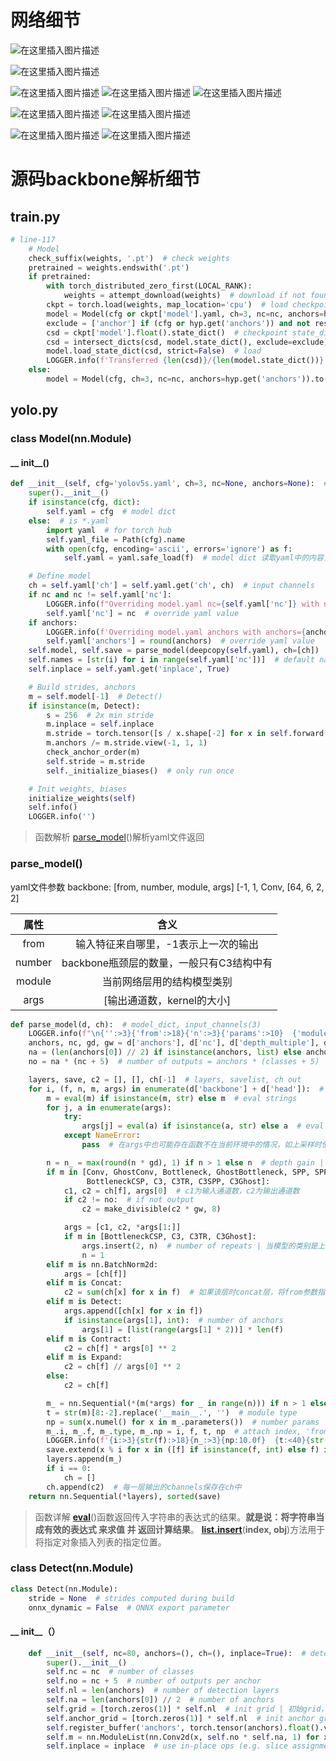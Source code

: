﻿# 网络细节
![在这里插入图片描述](https://img-blog.csdnimg.cn/46511c90dbd1431fa6efef126347f53c.png)

![在这里插入图片描述](https://img-blog.csdnimg.cn/bb3a72be7a464e2ea03ec71dd84f3832.png)

![在这里插入图片描述](https://img-blog.csdnimg.cn/2ce9cddc3dc248409dff7a6ac8d55fee.png)
![在这里插入图片描述](https://img-blog.csdnimg.cn/cf88f105bafe42f4b51f9f5899cbe0c0.png)
![在这里插入图片描述](https://img-blog.csdnimg.cn/87291e8ebe3a4cc897fb195cac2415f2.png)

![在这里插入图片描述](https://img-blog.csdnimg.cn/dbde1048d6e448cf946ea1c42420467c.png)
![在这里插入图片描述](https://img-blog.csdnimg.cn/db1332e1afbe45459ec5b6e9e1aff5a9.png)

![在这里插入图片描述](https://img-blog.csdnimg.cn/3e0b7ac8f24e4604b42098861019692f.png)
![在这里插入图片描述](https://img-blog.csdnimg.cn/594eded6533c4ab595835621ddc8313c.png)
# 源码backbone解析细节
## train.py

```python
# line-117
    # Model
    check_suffix(weights, '.pt')  # check weights
    pretrained = weights.endswith('.pt')
    if pretrained:
        with torch_distributed_zero_first(LOCAL_RANK):
            weights = attempt_download(weights)  # download if not found locally
        ckpt = torch.load(weights, map_location='cpu')  # load checkpoint to CPU to avoid CUDA memory leak
        model = Model(cfg or ckpt['model'].yaml, ch=3, nc=nc, anchors=hyp.get('anchors')).to(device)  # create
        exclude = ['anchor'] if (cfg or hyp.get('anchors')) and not resume else []  # exclude keys
        csd = ckpt['model'].float().state_dict()  # checkpoint state_dict as FP32
        csd = intersect_dicts(csd, model.state_dict(), exclude=exclude)  # intersect
        model.load_state_dict(csd, strict=False)  # load
        LOGGER.info(f'Transferred {len(csd)}/{len(model.state_dict())} items from {weights}')  # report
    else:
        model = Model(cfg, ch=3, nc=nc, anchors=hyp.get('anchors')).to(device)  # create
```

## yolo.py
### class Model(nn.Module)
####  __ init__()

```python
def __init__(self, cfg='yolov5s.yaml', ch=3, nc=None, anchors=None):  # model, input channels, number of classes , anchors； 训练自己数据集时，可以用YOLOV3中k-means聚类获得anchor
    super().__init__()
    if isinstance(cfg, dict):
        self.yaml = cfg  # model dict
    else:  # is *.yaml
        import yaml  # for torch hub
        self.yaml_file = Path(cfg).name
        with open(cfg, encoding='ascii', errors='ignore') as f:
            self.yaml = yaml.safe_load(f)  # model dict 读取yaml中的内容，处理成dict格式{key: value}

    # Define model
    ch = self.yaml['ch'] = self.yaml.get('ch', ch)  # input channels
    if nc and nc != self.yaml['nc']:
        LOGGER.info(f"Overriding model.yaml nc={self.yaml['nc']} with nc={nc}")
        self.yaml['nc'] = nc  # override yaml value
    if anchors:
        LOGGER.info(f'Overriding model.yaml anchors with anchors={anchors}')
        self.yaml['anchors'] = round(anchors)  # override yaml value
    self.model, self.save = parse_model(deepcopy(self.yaml), ch=[ch])  # model, savelist | 解析yaml文件
    self.names = [str(i) for i in range(self.yaml['nc'])]  # default names
    self.inplace = self.yaml.get('inplace', True)

    # Build strides, anchors
    m = self.model[-1]  # Detect()
    if isinstance(m, Detect):
        s = 256  # 2x min stride
        m.inplace = self.inplace
        m.stride = torch.tensor([s / x.shape[-2] for x in self.forward(torch.zeros(1, ch, s, s))])  # forward
        m.anchors /= m.stride.view(-1, 1, 1)
        check_anchor_order(m)
        self.stride = m.stride
        self._initialize_biases()  # only run once

    # Init weights, biases
    initialize_weights(self)
    self.info()
    LOGGER.info('')
```
>函数解析
>[parse_model](###parse_model())()解析yaml文件返回

### parse_model()
yaml文件参数
backbone:
[from, number, module, args]
[-1, 1, Conv, [64, 6, 2, 2] 

| 属性 | 含义      |
|:--------:|:-------------:|
| from | 输入特征来自哪里，-1表示上一次的输出 |
| number| backbone瓶颈层的数量，一般只有C3结构中有 |
| module| 当前网络层用的结构模型类别 |
| args| [输出通道数，kernel的大小] |

```python
def parse_model(d, ch):  # model_dict, input_channels(3)
    LOGGER.info(f"\n{'':>3}{'from':>18}{'n':>3}{'params':>10}  {'module':<40}{'arguments':<30}")
    anchors, nc, gd, gw = d['anchors'], d['nc'], d['depth_multiple'], d['width_multiple']
    na = (len(anchors[0]) // 2) if isinstance(anchors, list) else anchors  # number of anchors | 每一层有多少个anchors
    no = na * (nc + 5)  # number of outputs = anchors * (classes + 5) | nc:预测类别数量; 5包含：1个目标概率值+xywh参数预测值; no:最后检测层输出channel的数量

    layers, save, c2 = [], [], ch[-1]  # layers, savelist, ch out
    for i, (f, n, m, args) in enumerate(d['backbone'] + d['head']):  # from, number, module, args
        m = eval(m) if isinstance(m, str) else m  # eval strings
        for j, a in enumerate(args):
            try:
                args[j] = eval(a) if isinstance(a, str) else a  # eval strings | 传入的args中可能包换函数，故需要用eval方法转换成对应函数
            except NameError:
                pass  # 在args中也可能存在函数不在当前环境中的情况，如上采样时使用的'nearest'方法，此时需要忽略该函数

        n = n_ = max(round(n * gd), 1) if n > 1 else n  # depth gain | 通过args中的number参数和yaml中的depth_multiple计算新的number，即为模型深度。（具体实现详见C3类）
        if m in [Conv, GhostConv, Bottleneck, GhostBottleneck, SPP, SPPF, DWConv, MixConv2d, Focus, CrossConv,
                 BottleneckCSP, C3, C3TR, C3SPP, C3Ghost]:
            c1, c2 = ch[f], args[0]  # c1为输入通道数，c2为输出通道数
            if c2 != no:  # if not output
                c2 = make_divisible(c2 * gw, 8)

            args = [c1, c2, *args[1:]]
            if m in [BottleneckCSP, C3, C3TR, C3Ghost]:
                args.insert(2, n)  # number of repeats | 当模型的类别是上面四种之一时，number会受depth_multiple参数影响，生成新的number，插入到args中的第三个参数位置
                n = 1
        elif m is nn.BatchNorm2d:
            args = [ch[f]]
        elif m is Concat:
            c2 = sum(ch[x] for x in f)  # 如果该层时concat层，将from参数指定层的输出通道加起来
        elif m is Detect:
            args.append([ch[x] for x in f])
            if isinstance(args[1], int):  # number of anchors
                args[1] = [list(range(args[1] * 2))] * len(f)
        elif m is Contract:
            c2 = ch[f] * args[0] ** 2
        elif m is Expand:
            c2 = ch[f] // args[0] ** 2
        else:
            c2 = ch[f]

        m_ = nn.Sequential(*(m(*args) for _ in range(n))) if n > 1 else m(*args)  # module| 由于 n<=1 ,故只会执行else语句，实例化一次m类
        t = str(m)[8:-2].replace('__main__.', '')  # module type 
        np = sum(x.numel() for x in m_.parameters())  # number params
        m_.i, m_.f, m_.type, m_.np = i, f, t, np  # attach index, 'from' index, type, number params
        LOGGER.info(f'{i:>3}{str(f):>18}{n_:>3}{np:10.0f}  {t:<40}{str(args):<30}')  # print
        save.extend(x % i for x in ([f] if isinstance(f, int) else f) if x != -1)  # append to savelist | 
        layers.append(m_)
        if i == 0:
            ch = []
        ch.append(c2)  # 每一层输出的channels保存在ch中
    return nn.Sequential(*layers), sorted(save)
```
>函数详解
>[**eval**](https://blog.csdn.net/qq_26442553/article/details/94396532)()函数返回传入字符串的表达式的结果。**就是说：将字符串当成有效的表达式 来求值 并 返回计算结果**。
>[**list.insert**](https://www.runoob.com/python/att-list-insert.html)(**index, obj**)方法用于将指定对象插入列表的指定位置。

### class Detect(nn.Module)
```python
class Detect(nn.Module):
    stride = None  # strides computed during build
    onnx_dynamic = False  # ONNX export parameter
```

#### __ init__（）

```python
    def __init__(self, nc=80, anchors=(), ch=(), inplace=True):  # detection layer
        super().__init__()
        self.nc = nc  # number of classes
        self.no = nc + 5  # number of outputs per anchor
        self.nl = len(anchors)  # number of detection layers
        self.na = len(anchors[0]) // 2  # number of anchors
        self.grid = [torch.zeros(1)] * self.nl  # init grid | 初始grid，会调用_make_grid()方法重新计算
        self.anchor_grid = [torch.zeros(1)] * self.nl  # init anchor grid | 初始anchor_grid，会调用_make_grid()方法重新计算
        self.register_buffer('anchors', torch.tensor(anchors).float().view(self.nl, -1, 2))  # shape(nl,na,2)
        self.m = nn.ModuleList(nn.Conv2d(x, self.no * self.na, 1) for x in ch)  # output conv
        self.inplace = inplace  # use in-place ops (e.g. slice assignment)
```

